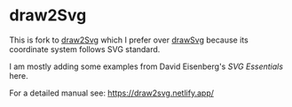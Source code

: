 # draw2Svg

This is fork to [draw2Svg](https://github.com/aufarah/draw2Svg) which I prefer over [drawSvg](https://github.com/cduck/drawSvg) because its coordinate system follows SVG standard.

I am mostly adding some examples from David Eisenberg's *SVG Essentials* here.

For a detailed manual see:
https://draw2svg.netlify.app/

